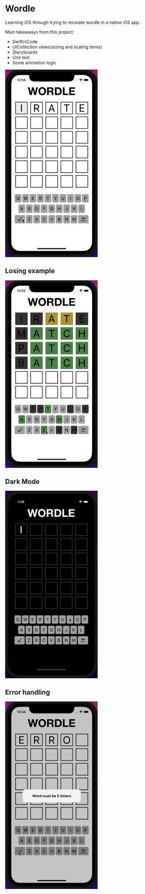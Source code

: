 # Wordle

Learning iOS through trying to recreate wordle in a native iOS app.

Main takeaways from this project:
- Swift/xCode
- UICollection views(sizing and scaling items)
- Storyboards
- Unit test
- Some animation logic


<img src="./success.gif" width="300">

## Losing example
<img src="./fail.gif" width="300">

## Dark Mode
<img src="./dark_mode.gif" width="300">

## Error handling
<img src="./error_handling.gif" width="300">

